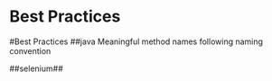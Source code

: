 <h1>Best Practices</h1>
#Best Practices 
##java
Meaningful method names 
following naming convention


##selenium##
